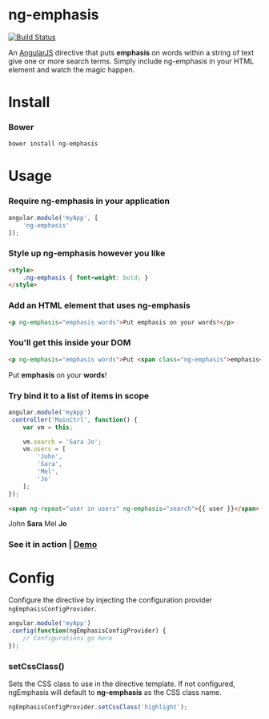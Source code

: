 # ng-emphasis

[![Build Status](https://travis-ci.org/lydongray/ng-emphasis.svg?branch=master)](https://travis-ci.org/lydongray/ng-emphasis)

An [AngularJS](https://github.com/angular/angular.js) directive that puts **emphasis** on words within a string of text give one or more search terms. Simply include ng-emphasis in your HTML element and watch the magic happen.

Install
=======

### Bower

```bash
bower install ng-emphasis
```

[//]: # (Todo: add npm, nuget, cdnjs and jsDeliver options)

Usage
=====

### Require ng-emphasis in your application

```javascript
angular.module('myApp', [
    'ng-emphasis'
]);
```

### Style up ng-emphasis however you like
```html
<style>
    .ng-emphasis { font-weight: bold; }
</style>
```

### Add an HTML element that uses ng-emphasis
```html
<p ng-emphasis="emphasis words">Put emphasis on your words!</p>
```

### You'll get this inside your DOM
```html
<p ng-emphasis="emphasis words">Put <span class="ng-emphasis">emphasis</span> on your <span class="ng-emphasis">words</span>!</p>
```
Put **emphasis** on your **words**!

### Try bind it to a list of items in scope

```javascript
angular.module('myApp')
.controller('MainCtrl', function() {
    var vm = this;

    vm.search = 'Sara Jo';
    vm.users = [
        'John',
        'Sara',
        'Mel',
        'Jo'
    ];
});
```
```html
<span ng-repeat="user in users" ng-emphasis="search">{{ user }}</span> 
```
John
**Sara**
Mel
**Jo**

### See it in action | [Demo](http://plnkr.co/edit/vuHu4Ps1f4p4Si5MCOm9?p=preview)

Config
=====

Configure the directive by injecting the configuration provider `ngEmphasisConfigProvider`.

```javascript
angular.module('myApp')
.config(function(ngEmphasisConfigProvider) {
    // Configurations go here
});
```

### setCssClass()
Sets the CSS class to use in the directive template. If not configured, ngEmphasis will default to **ng-emphasis** as the CSS class name.

```javascript
ngEmphasisConfigProvider.setCssClass('highlight');
```
